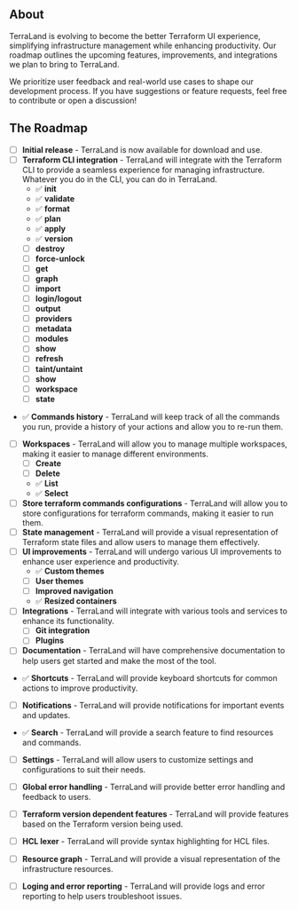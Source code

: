 ## About

TerraLand is evolving to become the better Terraform UI experience, simplifying infrastructure management while enhancing productivity. Our roadmap outlines the upcoming features, improvements, and integrations we plan to bring to TerraLand.

We prioritize user feedback and real-world use cases to shape our development process. If you have suggestions or feature requests, feel free to contribute or open a discussion!

## The Roadmap

- [ ] **Initial release** - TerraLand is now available for download and use. 
- [ ] **Terraform CLI integration** - TerraLand will integrate with the Terraform CLI to provide a seamless experience for managing infrastructure. Whatever you do in the CLI, you can do in TerraLand.
    - ✅ **init** 
    - ✅ **validate**
    - ✅ **format**
    - ✅ **plan**
    - ✅ **apply**
    - ✅ **version**
    - [ ] **destroy**
    - [ ] **force-unlock**
    - [ ] **get**
    - [ ] **graph**
    - [ ] **import**
    - [ ] **login/logout**
    - [ ] **output**
    - [ ] **providers**
    - [ ] **metadata**
    - [ ] **modules**
    - [ ] **show**
    - [ ] **refresh**
    - [ ] **taint/untaint**
    - [ ] **show**
    - [ ] **workspace**
    - [ ] **state**

- ✅ **Commands history** - TerraLand will keep track of all the commands you run, provide a history of your actions and allow you to re-run them.
- [ ] **Workspaces** - TerraLand will allow you to manage multiple workspaces, making it easier to manage different environments.
    - [ ] **Create**
    - [ ] **Delete**
    - ✅ **List**
    - ✅ **Select**
- [ ] **Store terraform commands configurations** - TerraLand will allow you to store configurations for terraform commands, making it easier to run them.
- [ ] **State management** - TerraLand will provide a visual representation of Terraform state files and allow users to manage them effectively.
- [ ] **UI improvements** - TerraLand will undergo various UI improvements to enhance user experience and productivity.
    - ✅ **Custom themes**
    - [ ] **User themes**
    - [ ] **Improved navigation**
    - ✅ **Resized containers**
- [ ] **Integrations** - TerraLand will integrate with various tools and services to enhance its functionality.
    - [ ] **Git integration**
    - [ ] **Plugins**
- [ ] **Documentation** - TerraLand will have comprehensive documentation to help users get started and make the most of the tool.
- ✅ **Shortcuts** - TerraLand will provide keyboard shortcuts for common actions to improve productivity.
- [ ] **Notifications** - TerraLand will provide notifications for important events and updates.
- ✅ **Search** - TerraLand will provide a search feature to find resources and commands.
- [ ] **Settings** - TerraLand will allow users to customize settings and configurations to suit their needs.
- [ ] **Global error handling** - TerraLand will provide better error handling and feedback to users.
- [ ] **Terraform version dependent features** - TerraLand will provide features based on the Terraform version being used.
- [ ] **HCL lexer** - TerraLand will provide syntax highlighting for HCL files.
- [ ] **Resource graph** - TerraLand will provide a visual representation of the infrastructure resources.
- [ ] **Loging and error reporting** - TerraLand will provide logs and error reporting to help users troubleshoot issues.
  